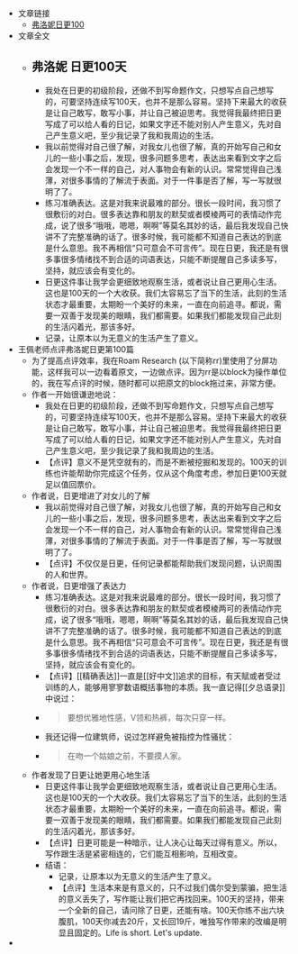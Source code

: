 - 文章链接
    - [弗洛妮日更100](https://roamresearch.com/#/app/haozhongwen/page/sxm-ty8_a)
- 文章全文
    - ## 弗洛妮 日更100天
        - 我处在日更的初级阶段，还做不到写命题作文，只想写点自己想写的，可要坚持连续写100天，也并不是那么容易。坚持下来最大的收获是让自己敢写，敢写小事，并让自己被迫思考。我觉得我最终把日更写成了可以给人看的日记，如果文字还不能对别人产生意义，先对自己产生意义吧，至少我记录了我和我周边的生活。
        - 我以前觉得对自己很了解，对我女儿也很了解，真的开始写自己和女儿的一些小事之后，发现，很多问题多思考，表达出来看到文字之后会发现一个不一样的自己，对人事物会有新的认识。常常觉得自己浅薄，对很多事情的了解流于表面。对于一件事是否了解，写一写就很明了了。
        - 练习准确表达。这是对我来说最难的部分。很长一段时间，我习惯了很敷衍的对白。很多表达靠和朋友的默契或者模棱两可的表情动作完成，说了很多“哦哦，嗯嗯，啊啊”等莫名其妙的话，最后我发现自己快讲不了完整准确的话了。很多时候，我可能都不知道自己表达的到底是什么意思。我不再相信“只可意会不可言传”。现在日更，我还是有很多事很多情绪找不到合适的词语表达，只能不断提醒自己多读多写，坚持，就应该会有变化的。
        - 日更这件事让我学会更细致地观察生活，或者说让自己更用心生活。这也是100天的一个大收获。我们太容易忘了当下的生活，此刻的生活状态才最重要，太期盼一个美好的未来，一直在向前追寻。都说，需要一双善于发现美的眼睛，我们都需要。如果我们都能发现自己此刻的生活闪着光，那该多好。
        - 记录，让原本以为无意义的生活产生了意义。
- 王佩老师点评弗洛妮日更第100篇
    - 为了提高点评效率，我在Roam Research (以下简称rr)里使用了分屏功能，这样我可以一边看着原文，一边做点评。因为rr是以block为操作单位的，我在写点评的时候，随时都可以把原文的block拖过来，非常方便。
    - 作者一开始很谦逊地说：
        - 我处在日更的初级阶段，还做不到写命题作文，只想写点自己想写的，可要坚持连续写100天，也并不是那么容易。坚持下来最大的收获是让自己敢写，敢写小事，并让自己被迫思考。我觉得我最终把日更写成了可以给人看的日记，如果文字还不能对别人产生意义，先对自己产生意义吧，至少我记录了我和我周边的生活。
        - 【点评】意义不是凭空就有的，而是不断被挖掘和发现的。100天的训练也许能帮助你完成这个任务，仅从这个角度考虑，参加日更100天就足以值回票价。
    - 作者说，日更增进了对女儿的了解
        - 我以前觉得对自己很了解，对我女儿也很了解，真的开始写自己和女儿的一些小事之后，发现，很多问题多思考，表达出来看到文字之后会发现一个不一样的自己，对人事物会有新的认识。常常觉得自己浅薄，对很多事情的了解流于表面。对于一件事是否了解，写一写就很明了了。
        - 【点评】不仅仅是日更，任何记录都能帮助我们发现问题，认识周围的人和世界。
    - 作者说，日更增强了表达力
        - 练习准确表达。这是对我来说最难的部分。很长一段时间，我习惯了很敷衍的对白。很多表达靠和朋友的默契或者模棱两可的表情动作完成，说了很多“哦哦，嗯嗯，啊啊”等莫名其妙的话，最后我发现自己快讲不了完整准确的话了。很多时候，我可能都不知道自己表达的到底是什么意思。我不再相信“只可意会不可言传”。现在日更，我还是有很多事很多情绪找不到合适的词语表达，只能不断提醒自己多读多写，坚持，就应该会有变化的。
        - 【点评】[[精确表达]]一直是[[好中文]]追求的目标，有天赋或者受过训练的人，能够用寥寥数语概括事物的本质。我一直记得[[夕总语录]]中说过：
        - > 要想优雅地性感，V领和热裤，每次只穿一样。
        - 我还记得一位建筑师，说过怎样避免被指控为性骚扰：
        - > 在吻一个姑娘之前，不要摸人家。
    - 作者发现了日更让她更用心地生活
        - 日更这件事让我学会更细致地观察生活，或者说让自己更用心生活。这也是100天的一个大收获。我们太容易忘了当下的生活，此刻的生活状态才最重要，太期盼一个美好的未来，一直在向前追寻。都说，需要一双善于发现美的眼睛，我们都需要。如果我们都能发现自己此刻的生活闪着光，那该多好。
        - 【点评】日更可能是一种暗示，让人决心让每天过得有意义。所以，写作跟生活是紧密相连的，它们能互相影响，互相改变。
        - 结语：
            - 记录，让原本以为无意义的生活产生了意义。
            - 【点评】生活本来是有意义的，只不过我们偶尔受到蒙骗，把生活的意义丢失了，写作能让我们把它再找回来。100天的坚持，带来一个全新的自己，请问除了日更，还能有啥。100天你练不出六块腹肌，100天你减去20斤，又长回19斤，唯独写作带来的改编是明显且固定的。Life is short. Let's update.
- 

